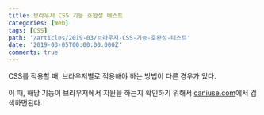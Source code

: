 ```yaml
---
title: 브라우저 CSS 기능 호완성 테스트
categories: [Web]
tags: [CSS]
path: '/articles/2019-03/브라우저-CSS-기능-호완성-테스트'
date: '2019-03-05T00:00:00.000Z'
comments: true
---
```


CSS를 적용할 때, 브라우저별로 적용해야 하는 방법이 다른 경우가 있다.

이 때, 해당 기능이 브라우저에서 지원을 하는지 확인하기 위해서 [caniuse.com](https://caniuse.com)에서 검색하면된다.
